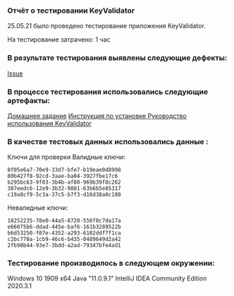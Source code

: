 ### Отчёт о тестировании KeyValidator 

25.05.21 было проведено тестирование приложения KeyValidator.

На тестирование затрачено: 1 час

### В результате тестирования выявлены следующие дефекты:

[Issue](https://github.com/MashaOsipova/Java-1.2/issues/2#issue-900704208)

### В процессе тестирования использовались следующие артефакты: 

[Домашнее задание](https://github.com/netology-code/javaqa-homeworks/tree/master/intro)
[Инструкция по установке ](https://github.com/netology-code/javaqa-homeworks/blob/master/intro/openjdk11-manual.md)
[Руководство использования KeyValidator](https://github.com/netology-code/javaqa-homeworks/blob/master/intro/user-manual.md)


### В качестве тестовых данных использовались данные :
Ключи для проверки
Валидные ключи:

<pre><code>8f05e6a7-70e9-33d7-bfe7-b19eae0d8998
80b427f8-92cd-3aae-ba04-3927fbe17c6
b295bc63-9f03-3b4b-af80-969b39f8c262
387eedc6-12e9-3b32-9881-63b6b5e85317
c19a8cf9-5c3a-37c5-b7f3-d16d38a0c180</code></pre>
Невалидные ключи:

<pre><code>18252235-78e0-44a5-8720-556f0c7da17a
e66075b6-ddad-445e-baf6-161b3289522b
b6d53250-f07e-4352-a293-6102ddf7f1ca
c2bc778a-1cb9-46c6-b435-0489649d2a42
2fb98b44-93e7-3bdd-a2ad-79347bfe4ad1</code></pre>

### Тестирование производилось в следующем окружении: 

Windows 10 1909 x64
Java "11.0.9.1"
IntelliJ IDEA Community Edition 2020.3.1
